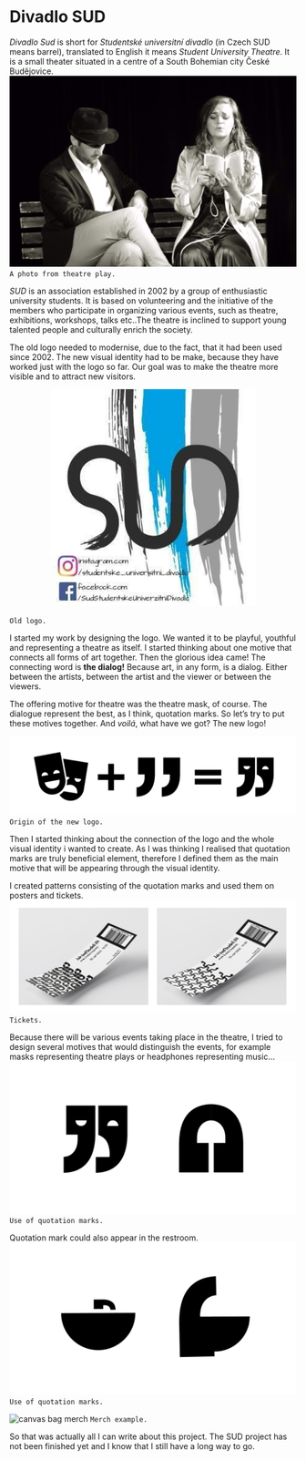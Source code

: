 
# Divadlo SUD #

*Divadlo Sud* is short for *Studentské universitní divadlo* (in Czech SUD means barrel), translated to English it means *Student University Theatre*. It is a small theater situated in a centre of a South Bohemian city České Budějovice.
 ![A photo from a theatre play](./img/theatre-play.jpg)
 `A photo from theatre play.`

*SUD* is an association established in 2002 by a group of enthusiastic university students. It is based on volunteering and the initiative of the members who participate in organizing various events, such as theatre, exhibitions, workshops, talks etc..The theatre is inclined to support young talented people and culturally enrich the society.

The old logo needed to modernise, due to the fact, that it had been used since 2002. The new visual identity had to be make, because they have worked just with the logo so far. Our goal was to make the theatre more visible and to attract new visitors.

 <p align="center">
  <img width="360" height="380" src="https://github.com/hynekral/english-for-designers/blob/main/02-intentional-aboutness/img/sud-old-logo.png">
</p>

`Old logo.`

I started my work by designing the logo. We wanted it to be playful, youthful and representing a theatre as itself. I started thinking about one motive that connects all forms of art together.
Then the glorious idea came! The connecting word is **the dialog!**
Because art, in any form, is a dialog. Either between the artists, between the artist and the viewer or between the viewers.
 
 The offering motive for theatre was the theatre mask, of course. The dialogue represent the best, as I think, quotation marks. So let’s try to put these motives together. And *voilá*, what have we got? The new logo!
 
![Logo origin. Theatre masks + quotation marks = new logo](./img/logo-origin.png)
`Origin of the new logo.`

Then I started thinking about the connection of the logo and the whole visual identity i wanted to create. As I was thinking I realised that quotation marks are truly beneficial element, therefore I defined them as the main motive that will be appearing through the visual identity.

I created patterns consisting of the quotation marks and used them on posters and tickets.
 ![tickets mockup](./img/pattern-tickets.png)
 `Tickets.`

Because there will be various events taking place in the theatre, I tried to design several motives that would distinguish the events, for example masks representing theatre plays or headphones representing music…
![motive of hadphones and theatre masks](./img/motives.png)
`Use of quotation marks.`

Quotation mark could also appear in the restroom.
![motive of a basin and a toilet](./img/toilet-motives.png)
`Use of quotation marks.`

![canvas bag merch](./img/merch.png)
`Merch example.`

So that was actually all I can write about this project. The SUD project has not been finished yet and I know that I still have a long way to go. 


